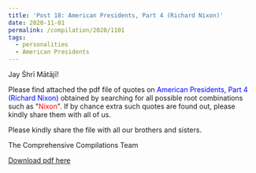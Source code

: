 ```yaml
---
title: 'Post 18: American Presidents, Part 4 (Richard Nixon)'
date: 2020-11-01
permalink: /compilation/2020/1101
tags:
  - personalities
  - American Presidents
---
```

Jay Śhrī Mātājī!

Please find attached the pdf file of quotes on <font color="blue">American Presidents, Part 4 (Richard Nixon)</font> obtained by searching for all possible root combinations such as "<font color="red">Nixon</font>". If by chance extra such quotes are found out, please kindly share them with all of us.<br>

Please kindly share the file with all our brothers and sisters.  

The Comprehensive Compilations Team

[Download pdf here](http://seven-teams.github.io/files/American_Presidents_Part_4_Richard_Nixon.pdf)